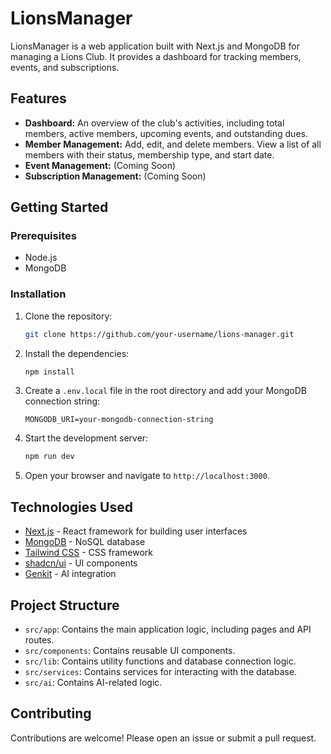 # LionsManager

LionsManager is a web application built with Next.js and MongoDB for managing a Lions Club. It provides a dashboard for tracking members, events, and subscriptions.

## Features

- **Dashboard:** An overview of the club's activities, including total members, active members, upcoming events, and outstanding dues.
- **Member Management:** Add, edit, and delete members. View a list of all members with their status, membership type, and start date.
- **Event Management:** (Coming Soon)
- **Subscription Management:** (Coming Soon)

## Getting Started

### Prerequisites

- Node.js
- MongoDB

### Installation

1. Clone the repository:
   ```bash
   git clone https://github.com/your-username/lions-manager.git
   ```
2. Install the dependencies:
   ```bash
   npm install
   ```
3. Create a `.env.local` file in the root directory and add your MongoDB connection string:
   ```
   MONGODB_URI=your-mongodb-connection-string
   ```
4. Start the development server:
   ```bash
   npm run dev
   ```
5. Open your browser and navigate to `http://localhost:3000`.

## Technologies Used

- [Next.js](https://nextjs.org/) - React framework for building user interfaces
- [MongoDB](https://www.mongodb.com/) - NoSQL database
- [Tailwind CSS](https://tailwindcss.com/) - CSS framework
- [shadcn/ui](https://ui.shadcn.com/) - UI components
- [Genkit](https://firebase.google.com/docs/genkit) - AI integration

## Project Structure

- `src/app`: Contains the main application logic, including pages and API routes.
- `src/components`: Contains reusable UI components.
- `src/lib`: Contains utility functions and database connection logic.
- `src/services`: Contains services for interacting with the database.
- `src/ai`: Contains AI-related logic.

## Contributing

Contributions are welcome! Please open an issue or submit a pull request.